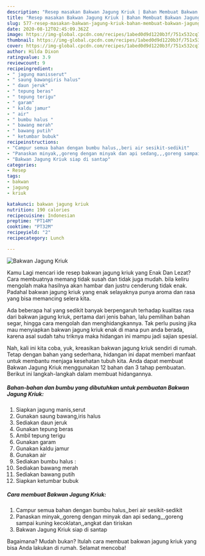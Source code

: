 ```yaml
---
description: "Resep masakan Bakwan Jagung Kriuk | Bahan Membuat Bakwan Jagung Kriuk Yang Sedap"
title: "Resep masakan Bakwan Jagung Kriuk | Bahan Membuat Bakwan Jagung Kriuk Yang Sedap"
slug: 577-resep-masakan-bakwan-jagung-kriuk-bahan-membuat-bakwan-jagung-kriuk-yang-sedap
date: 2020-08-12T02:45:09.362Z
image: https://img-global.cpcdn.com/recipes/1abed0d9d1220b3f/751x532cq70/bakwan-jagung-kriuk-foto-resep-utama.jpg
thumbnail: https://img-global.cpcdn.com/recipes/1abed0d9d1220b3f/751x532cq70/bakwan-jagung-kriuk-foto-resep-utama.jpg
cover: https://img-global.cpcdn.com/recipes/1abed0d9d1220b3f/751x532cq70/bakwan-jagung-kriuk-foto-resep-utama.jpg
author: Hilda Dixon
ratingvalue: 3.9
reviewcount: 9
recipeingredient:
- " jagung manisserut"
- " saung bawangiris halus"
- " daun jeruk"
- " tepung beras"
- " tepung terigu"
- " garam"
- " kaldu jamur"
- " air"
- " bumbu halus "
- " bawang merah"
- " bawang putih"
- " ketumbar bubuk"
recipeinstructions:
- "Campur semua bahan dengan bumbu halus,,beri air sesikit-sedikit"
- "Panaskan minyak,,goreng dengan minyak dan api sedang,,,goreng sampai kuning kecoklatan,,angkat dan tiriskan"
- "Bakwan Jagung Kriuk siap di santap"
categories:
- Resep
tags:
- bakwan
- jagung
- kriuk

katakunci: bakwan jagung kriuk 
nutrition: 190 calories
recipecuisine: Indonesian
preptime: "PT14M"
cooktime: "PT32M"
recipeyield: "2"
recipecategory: Lunch

---
```



![Bakwan Jagung Kriuk](https://img-global.cpcdn.com/recipes/1abed0d9d1220b3f/751x532cq70/bakwan-jagung-kriuk-foto-resep-utama.jpg)

Kamu Lagi mencari ide resep bakwan jagung kriuk yang Enak Dan Lezat? Cara membuatnya memang tidak susah dan tidak juga mudah. bila keliru mengolah maka hasilnya akan hambar dan justru cenderung tidak enak. Padahal bakwan jagung kriuk yang enak selayaknya punya aroma dan rasa yang bisa memancing selera kita.

Ada beberapa hal yang sedikit banyak berpengaruh terhadap kualitas rasa dari bakwan jagung kriuk, pertama dari jenis bahan, lalu pemilihan bahan segar, hingga cara mengolah dan menghidangkannya. Tak perlu pusing jika mau menyiapkan bakwan jagung kriuk enak di mana pun anda berada, karena asal sudah tahu triknya maka hidangan ini mampu jadi sajian spesial.




Nah, kali ini kita coba, yuk, kreasikan bakwan jagung kriuk sendiri di rumah. Tetap dengan bahan yang sederhana, hidangan ini dapat memberi manfaat untuk membantu menjaga kesehatan tubuh kita. Anda dapat membuat Bakwan Jagung Kriuk menggunakan 12 bahan dan 3 tahap pembuatan. Berikut ini langkah-langkah dalam membuat hidangannya.

<!--inarticleads1-->

##### Bahan-bahan dan bumbu yang dibutuhkan untuk pembuatan Bakwan Jagung Kriuk:

1. Siapkan  jagung manis,serut
1. Gunakan  saung bawang,iris halus
1. Sediakan  daun jeruk
1. Gunakan  tepung beras
1. Ambil  tepung terigu
1. Gunakan  garam
1. Gunakan  kaldu jamur
1. Gunakan  air
1. Sediakan  bumbu halus :
1. Sediakan  bawang merah
1. Sediakan  bawang putih
1. Siapkan  ketumbar bubuk




<!--inarticleads2-->

##### Cara membuat Bakwan Jagung Kriuk:

1. Campur semua bahan dengan bumbu halus,,beri air sesikit-sedikit
1. Panaskan minyak,,goreng dengan minyak dan api sedang,,,goreng sampai kuning kecoklatan,,angkat dan tiriskan
1. Bakwan Jagung Kriuk siap di santap




Bagaimana? Mudah bukan? Itulah cara membuat bakwan jagung kriuk yang bisa Anda lakukan di rumah. Selamat mencoba!
